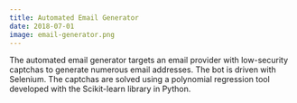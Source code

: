 ```yaml
---
title: Automated Email Generator
date: 2018-07-01
image: email-generator.png
---
```


<p>The automated email generator targets an email provider with low-security captchas to generate numerous email addresses. The bot is driven with Selenium. The captchas are solved using a polynomial regression tool developed with the Scikit-learn library in Python.</p>